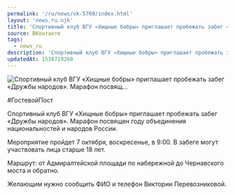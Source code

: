 ```yaml
---
permalink: '/ru/news/vk-5769/index.html'
layout: 'news.ru.njk'
title: 'Спортивный клуб ВГУ «Хищные бобры» приглашает пробежать забег «Дружбы народов». Марафон посвящ'
source: ВКонтакте
tags:
  - news_ru
description: 'Спортивный клуб ВГУ «Хищные бобры» приглашает пробежать забег «Дружбы народов». Марафон посвящ…'
updatedAt: 1538719260
---
```

![Спортивный клуб ВГУ «Хищные бобры» приглашает пробежать забег «Дружбы народов». Марафон посвящ…](https://sun9-59.userapi.com/impf/c850728/v850728748/17ddd/GLeuQKdVsxw.jpg?size=1280x720&quality=96&sign=814c1dd217e111b446c61d48f8decbc2&c_uniq_tag=JSM2g296aEGTnfnIu07_fNTyLTsYZQOaOPykN79Ok2I&type=album)

#ГостевойПост

Спортивный клуб ВГУ «Хищные бобры» приглашает пробежать забег «Дружбы народов». Марафон посвящен году объединения национальностей и народов России.

Мероприятие пройдет 7 октября, воскресенье, в 9:00. В забеге могут участвовать лица старше 18 лет.

Маршрут: от Адмиралтейской площади по набережной до Чернавского моста и обратно.

Желающим нужно сообщить ФИО и телефон Виктории Перевозниковой.
